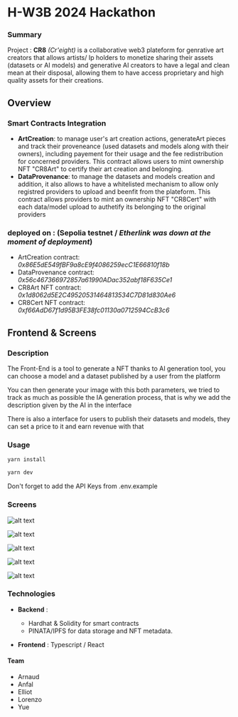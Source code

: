 # H-W3B 2024 Hackathon 
### Summary 

Project : **CR8** *(Cr'eight)* is a collaborative web3 plateform for genrative art creators  that  allows artists/ Ip holders to monetize sharing their assets (datasets or AI models) and generative AI creators to have a legal and clean mean at their disposal, allowing them to have access proprietary and high quality assets for their creations.

## Overview 

### Smart Contracts Integration
- **ArtCreation**: to manage user's art creation actions, generateArt pieces and track their proveneance (used datasets and models along with their owners), including payement for their usage and the fee redistribution for concerned providers. This contract allows users to mint ownership NFT "CR8Art" to certify their art creation and belonging.
- **DataProvenance**: to manage the datasets and models creation and addition, it also allows to have a whitelisted mechanism to allow only registred providers to upload and beenfit from the plateform. This contract allows providers to mint an ownership NFT "CR8Cert" with each data/model upload to authetify its belonging to the original providers  

### deployed on : (Sepolia testnet / *Etherlink was down at the moment of deployment*) 
- ArtCreation contract: *0x86E5dE549fBF9a8cE9f4086259ecC1E66810f18b*
- DataProvenance contract: *0x56c467366972857a61990ADac352abf18F635Ce1*
- CR8Art NFT contract: *0x1d8062d5E2C49520531464813534C7D81d830Ae6*
- CR8Cert NFT contract: *0xf66AdD67f1d95B3FE38fc01130a0712594CcB3c6*

## Frontend & Screens

### Description

The Front-End is a tool to generate a NFT thanks to AI generation tool, you can choose a model and a dataset published by a user from the platform

You can then generate your image with this both parameters, we tried to track as much as possible the IA generation process, that is why we add the description given by the AI in the interface

There is also a interface for users to publish their datasets and models, they can set a price to it and earn revenue with that

### Usage

```bash
yarn install
```

```bash
yarn dev
```
Don't forget to add the API Keys from .env.example

### Screens

![alt text](https://cdn.discordapp.com/attachments/655207317788164108/1221404025409503302/image.png?ex=66127424&is=65ffff24&hm=e1bf26818a6783244593b8c2a642733a23df02594daace02a440d476939a1e58&)

![alt text](https://cdn.discordapp.com/attachments/655207317788164108/1221404145496494100/image.png?ex=66127440&is=65ffff40&hm=4045a72d37b99eba5e1ba3179e60382e5c4acf207ef39a5a200ea3fa9841dd68&)

![alt text](https://cdn.discordapp.com/attachments/655207317788164108/1221407063121465344/image.png?ex=661276f8&is=660001f8&hm=54f212024f7a9c142baf0f419d97e14e3ddc6f945e8bad52d51c5cc9d0140f34&)

![alt text](https://cdn.discordapp.com/attachments/655207317788164108/1221407235247444058/image.png?ex=66127721&is=66000221&hm=1905b1bf5ca94da68056dabb58e4e5307d0c796fb0d125fedf235ef51646f6b6&)

![alt text](https://cdn.discordapp.com/attachments/655207317788164108/1221409188496801842/image.png?ex=661278f3&is=660003f3&hm=df442ffdeb8a9185cb006d8739ad9b8633060cda2a5c5787b3443db2cbf8f284&)


### Technologies

 - **Backend** :
    - Hardhat & Solidity for smart contracts
    - PINATA/IPFS for data storage and NFT metadata.

 - **Frontend** : Typescript / React

#### Team
+ Arnaud
+ Anfal
+ Elliot
+ Lorenzo
+ Yue
